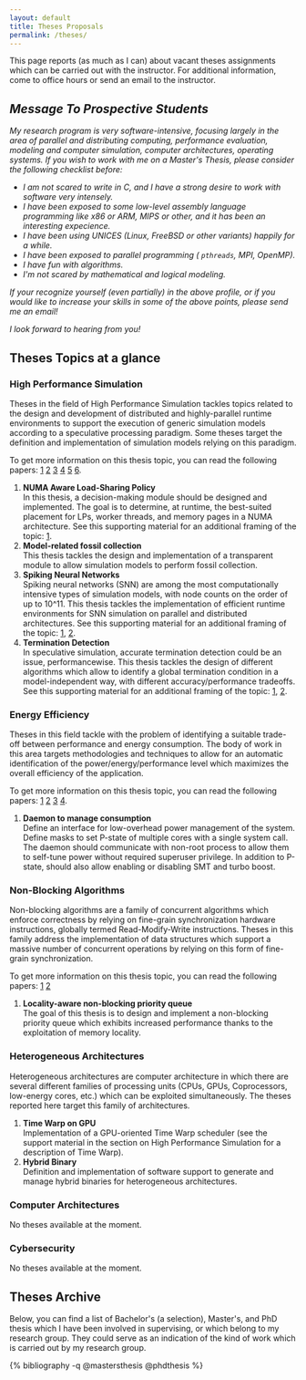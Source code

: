 ```yaml
---
layout: default
title: Theses Proposals
permalink: /theses/
---
```


This page reports (as much as I can) about vacant theses assignments which can be carried out with the instructor. For additional information, come to office hours or send an email to the instructor.

## *Message To Prospective Students*

*My research program is very software-intensive, focusing largely in the area of parallel and distributing computing, performance evaluation, modeling and computer simulation, computer architectures, operating systems. If you wish to work with me on a Master's Thesis, please consider the following checklist before:*

* *I am not scared to write in C, and I have a strong desire to work with software very intensely.* 
* *I have been exposed to some low-level assembly language programming like x86 or ARM, MIPS or other, and it has been an interesting expecience.*
* *I have been using UNICES (Linux, FreeBSD or other variants) happily for a while.*
* *I have been exposed to parallel programming ( `pthreads`, MPI, OpenMP).*
* *I have fun with algorithms.*
* *I'm not scared by mathematical and logical modeling.*

*If your recognize yourself (even partially) in the above profile, or if you would like to increase your skills in some of the above points, please send me an email!*

*I look forward to hearing from you!*


## Theses Topics at a glance

### High Performance Simulation

Theses in the field of High Performance Simulation tackles topics related to the design and development of distributed and highly-parallel runtime environments to support the execution of generic simulation models according to a speculative processing paradigm. Some theses target the definition and implementation of simulation models relying on this paradigm.

To get more information on this thesis topic, you can read the following papers:
[1](timewarp1.pdf)
[2](timewarp2.pdf)
[3](timewarp3.pdf)
[4](timewarp4.pdf)
[5](timewarp5.pdf)
[6](timewarp6.pdf).

1. **NUMA Aware Load-Sharing Policy**    
   In this thesis, a decision-making module should be designed and implemented. The goal is to determine, at runtime, the best-suited placement for LPs, worker threads, and memory pages in a NUMA architecture. See this supporting material for an additional framing of the topic: [1](numa.pdf).
1. **Model-related fossil collection**    
   This thesis tackles the design and implementation of a transparent module to allow simulation models to perform fossil collection.
1. **Spiking Neural Networks**     
   Spiking neural networks (SNN) are among the most computationally intensive types of simulation models, with node counts on the order of up to 10^11. This thesis tackles the implementation of efficient runtime environments for SNN simulation on parallel and distributed architectures. See this supporting material for an additional framing of the topic: [1](timewarp7.pdf), [2](timewarp8.pdf).
1. **Termination Detection**     
   In speculative simulation, accurate termination detection could be an issue, performancewise. This thesis tackles the design of different algorithms which allow to identify a global termination condition in a model-independent way, with different accuracy/performance tradeoffs. See this supporting material for an additional framing of the topic: [1](../publications/Qua09.pdf), [2](../publications/Cuc07.pdf).

### Energy Efficiency

Theses in this field tackle with the problem of identifying a suitable trade-off between performance and energy consumption. The body of work in this area targets methodologies and techniques to allow for an automatic identification of the power/energy/performance level which maximizes the overall efficiency of the application.

To get more information on this thesis topic, you can read the following papers:
[1](energy0.pdf)
[2](energy1.pdf)
[3](energy2.pdf)
[4](energy3.pdf).

1. **Daemon to manage consumption**    
   Define an interface for low-overhead power management of the system. Define masks to set P-state of multiple cores with a single system call. The daemon should communicate with non-root process to allow them to self-tune power without required superuser privilege. In addition to P-state, should also allow enabling or disabling SMT and turbo boost.

### Non-Blocking Algorithms

Non-blocking algorithms are a family of concurrent algorithms which enforce correctness by relying on fine-grain synchronization hardware instructions, globally termed Read-Modify-Write instructions. Theses in this family address the implementation of data structures which support a massive number of concurrent operations by relying on this form of fine-grain synchronization.

To get more information on this thesis topic, you can read the following papers:
[1](waitfree1.pdf)
[2](waitfree2.pdf)

1. **Locality-aware non-blocking priority queue**    
   The goal of this thesis is to design and implement a non-blocking priority queue which exhibits increased performance thanks to the exploitation of memory locality.

### Heterogeneous Architectures

Heterogeneous architectures are computer architecture in which there are several different families of processing units (CPUs, GPUs, Coprocessors, low-energy cores, etc.) which can be exploited simultaneously. The theses reported here target this family of architectures.

1. **Time Warp on GPU**    
   Implementation of a GPU-oriented Time Warp scheduler (see the support material in the section on High Performance Simulation for a description of Time Warp).
1. **Hybrid Binary**    
   Definition and implementation of software support to generate and manage hybrid binaries for heterogeneous architectures.

### Computer Architectures

No theses available at the moment.


### Cybersecurity

No theses available at the moment.



## Theses Archive

Below, you can find a list of Bachelor's (a selection), Master's, and PhD thesis which I have been involved in supervising, or which belong to my research group. They could serve as an indication of the kind of work which is carried out by my research group.

{% bibliography -q @mastersthesis @phdthesis %}

